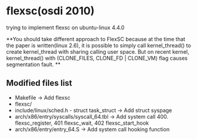 # flexsc(osdi 2010)
trying to implement flexsc on ubuntu-linux 4.4.0

**You should take different approach to FlexSC because at the time that the paper is written(linux 2.6), it is possible to simply call kernel_thread() to create kernel_thread with sharing calling user space. But on recent kernel, kernel_thread() with (CLONE_FILES, CLONE_FD | CLONE_VM) flag causes segmentation fault.
**

## Modified files list
- Makefile -> Add flexsc 
- flexsc/
- include/linux/sched.h - struct task_struct -> Add struct syspage
- arch/x86/entry/syscalls/syscall_64.tbl -> Add system call 400. flexsc_register, 401 flexsc_wait, 402 flexsc_start_hook
- arch/x86/entry/entry_64.S -> Add system call hooking function


